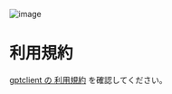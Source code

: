 ![image](https://github.com/sakkuntyo/skt-gptclient/assets/20591351/668bd3b9-54f2-4899-8c9e-af95ca54c442)

# 利用規約

[gptclient の 利用規約](https://github.com/sakkuntyo/skt-gptclient/blob/master/terms-of-use.md) を確認してください。
